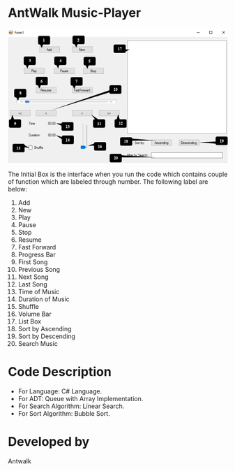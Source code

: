 # AntWalk Music-Player
<p align="center">
  <img src="./UI/display.PNG" />
</p>

 The Initial Box is the interface when you run the code which contains couple of function which are labeled through number. The following label are below:
1.	Add		 				
2.	New
3.	Play
4.	Pause
5.	Stop
6.	Resume
7.	Fast Forward
8.	Progress Bar
9.	First Song
10.	Previous Song
11.	Next Song
12.	Last Song
13.	Time of Music
14.	Duration of Music
15.	Shuffle
16.	Volume Bar
17.	List Box
18.	Sort by Ascending
19.	Sort by Descending 
20.	Search Music


# Code Description
*	For Language: C# Language.
*	For ADT: Queue with Array Implementation.
*	For Search Algorithm: Linear Search.
*	For Sort Algorithm: Bubble Sort.

# Developed by
Antwalk


